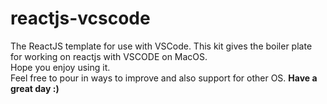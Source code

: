 # reactjs-vcscode
The ReactJS template for use with VSCode.
This kit gives the boiler plate for working on reactjs with VSCODE on MacOS.
<br>
Hope you enjoy using it.
<br>
Feel free to pour in ways to improve and also support for other OS.
<b>Have a great day :)</b>
